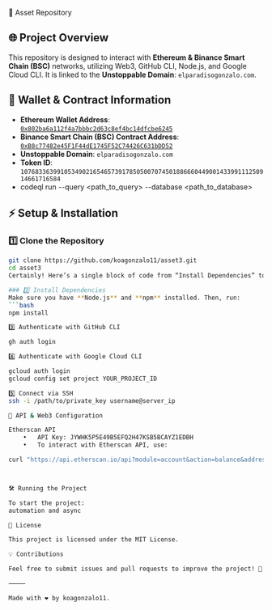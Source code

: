    🚀 Asset Repository  

## 🌐 Project Overview  
This repository is designed to interact with **Ethereum & Binance Smart Chain (BSC)** networks, utilizing Web3, GitHub CLI, Node.js, and Google Cloud CLI. It is linked to the **Unstoppable Domain**: `elparadisogonzalo.com`.  

## 📌 Wallet & Contract Information  
- **Ethereum Wallet Address**: [`0x802ba6a112f4a7bbbc2d63c8ef4bc14dfcbe6245`](https://etherscan.io/address/0x4E8C73E7f243D12B7A5571200609523A4890beff)
- **Binance Smart Chain (BSC) Contract Address**: [`0xB8c77482e45F1F44dE1745F52C74426C631bDD52`](https://bscscan.com/address/0xB8c77482e45F1F44dE1745F52C74426C631bDD52)  
- **Unstoppable Domain**: `elparadisogonzalo.com`  
- **Token ID**: `107683363991053490216546573917850500707450188666044900143399111250914661716584`
- codeql run --query <path_to_query> --database <path_to_database>

## ⚡ Setup & Installation  

### 1️⃣ Clone the Repository  
```bash
git clone https://github.com/koagonzalo11/asset3.git
cd asset3
Certainly! Here’s a single block of code from “Install Dependencies” to “Contributions” for easy copying:

### 2️⃣ Install Dependencies  
Make sure you have **Node.js** and **npm** installed. Then, run:  
```bash
npm install

3️⃣ Authenticate with GitHub CLI

gh auth login

4️⃣ Authenticate with Google Cloud CLI

gcloud auth login
gcloud config set project YOUR_PROJECT_ID

5️⃣ Connect via SSH
ssh -i /path/to/private_key username@server_ip

🔗 API & Web3 Configuration

Etherscan API
	•	API Key: JYWHK5P5E49B5EFQ2H47KSB5BCAYZ1EDBH
	•	To interact with Etherscan API, use:

curl "https://api.etherscan.io/api?module=account&action=balance&address=0x802ba6a112f4a7bbbc2d63c8ef4bc14dfcbe6245&apikey=JYWHK5P5E49B5EFQ2H47KSB5BCAYZ1EDBH"



🛠️ Running the Project

To start the project:
automation and async

📜 License

This project is licensed under the MIT License.

💡 Contributions

Feel free to submit issues and pull requests to improve the project! 🚀

⸻

Made with ❤️ by koagonzalo11.
